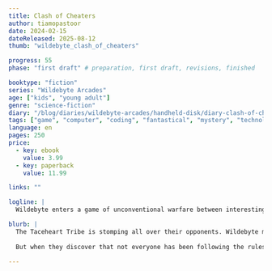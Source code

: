 ```yaml
---
title: Clash of Cheaters
author: tiamopastoor
date: 2024-02-15
dateReleased: 2025-08-12
thumb: "wildebyte_clash_of_cheaters"

progress: 55
phase: "first draft" # preparation, first draft, revisions, finished

booktype: "fiction"
series: "Wildebyte Arcades"
age: ["kids", "young adult"] 
genre: "science-fiction"
diary: "/blog/diaries/wildebyte-arcades/handheld-disk/diary-clash-of-cheaters/"
tags: ["game", "computer", "coding", "fantastical", "mystery", "technology", "adventure"]
language: en
pages: 250
price:
  - key: ebook
    value: 3.99
  - key: paperback
    value: 11.99

links: ""

logline: |
  Wildebyte enters a game of unconventional warfare between interesting tribes. But not everyone is playing by the rules, and the imbalance tempts them to throw away the script and destroy real lives---all for a chance to finally speak to their parents again.

blurb: |
  The Taceheart Tribe is stomping all over their opponents. Wildebyte must infiltrate the right enemy tribe and stay alive, or they'll miss their chance to talk to their parents again. 
  
  But when they discover that not everyone has been following the rules, they are tempted to break their own promises and risk the life of another Outsider to see their parents again.

---
```


